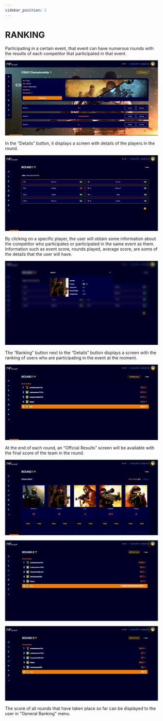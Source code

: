 ```yaml
---
sidebar_position: 2
---
```


# RANKING

Participating in a certain event, that event can have numerous rounds with the results of each competitor that participated in that event.

![1](./../assets/detalheeventonovo.png)

In the “Details” button, it displays a screen with details of the players in the round.

![1](./../assets/fotoparticipantevento.png)

By clicking on a specific player, the user will obtain some information about the competitor who participates or participated in the same event as them. Information such as event score, rounds played, average score, are some of the details that the user will have.

![1](./../assets/newscreendetails.png)

The “Ranking” button next to the “Details” button displays a screen with the ranking of users who are participating in the event at the moment.

![1](./../assets/round01novo.png)

At the end of each round, an “Official Results” screen will be available with the final score of the team in the round.

![1](./../assets/resultadofinal.png)

![1](./../assets/fotosegundorodada.png)

![1](./../assets/fototerceirarodada.png)

The score of all rounds that have taken place so far can be displayed to the user in "General Ranking" menu.